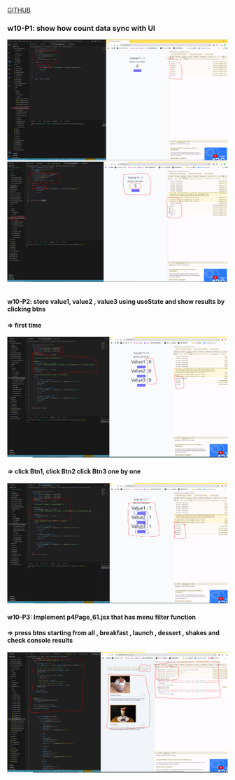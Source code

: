 [GITHUB](https://github.com/haowei212410061/1131-wp1-demo-61)

### w10-P1: show how count data sync with UI

![](w10-p1-1.png)
![](w10-p1-2.png)

```

```

#### w10-P2: store value1, value2 , value3 using useState and show results by clicking btns

#### => first time

![](w10-p2-1.png)

#### => click Btn1, click Btn2 click Btn3 one by one

![](w10-p2-2.png)

#### w10-P3: Implement p4Page_61.jsx that has menu filter function

#### => press btns starting from all , breakfast , launch , dessert , shakes and check console results

![](w10-p3.png)

```

```
